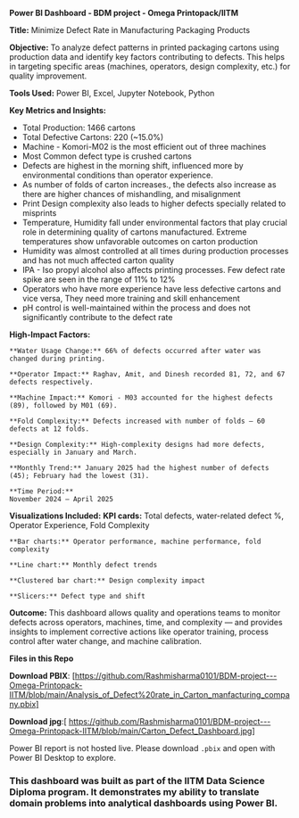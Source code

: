 **Power BI Dashboard - BDM project - Omega Printopack/IITM**
 
**Title:**
  Minimize Defect Rate in Manufacturing Packaging Products
  
  **Objective:**
  To analyze defect patterns in printed packaging cartons using production data and identify key factors contributing to defects. 
  This helps in targeting specific areas (machines, operators, design complexity, etc.) for quality improvement.
  
  **Tools Used:**
  Power BI, Excel, Jupyter Notebook, Python
  
  **Key Metrics and Insights:**
  
   - Total Production: 1466 cartons
   - Total Defective Cartons: 220 (~15.0%)
   - Machine - Komori-M02 is the most efficient out of three machines
   - Most Common defect type is crushed cartons
   - Defects are highest in the morning shift, influenced more by environmental conditions than operator experience.
   - As number of folds of carton increases., the defects also increase as there are higher chances of mishandling, and misalignment
   - Print Design complexity also leads to higher defects specially related to misprints
   - Temperature, Humidity fall under environmental factors that play crucial role in determining quality of cartons manufactured. Extreme   temperatures show unfavorable outcomes on carton production
   - Humidity was almost controlled at all times during production processes and has not much affected carton quality
   - IPA - Iso propyl alcohol also affects printing processes. Few defect rate spike are seen in the range of 11% to 12%
   - Operators who have more experience have less defective cartons and vice versa, They need more training and skill enhancement
   - pH control is well-maintained within the process and does not significantly contribute to the defect rate
  
  **High-Impact Factors:**
  
    **Water Usage Change:** 66% of defects occurred after water was changed during printing.
    
    **Operator Impact:** Raghav, Amit, and Dinesh recorded 81, 72, and 67 defects respectively.
    
    **Machine Impact:** Komori - M03 accounted for the highest defects (89), followed by M01 (69).
    
    **Fold Complexity:** Defects increased with number of folds – 60 defects at 12 folds.
    
    **Design Complexity:** High-complexity designs had more defects, especially in January and March.
    
    **Monthly Trend:** January 2025 had the highest number of defects (45); February had the lowest (31).
    
    **Time Period:**
    November 2024 – April 2025
  
  **Visualizations Included:**
    **KPI cards:** Total defects, water-related defect %, Operator Experience, Fold Complexity
    
    **Bar charts:** Operator performance, machine performance, fold complexity
    
    **Line chart:** Monthly defect trends
    
    **Clustered bar chart:** Design complexity impact
    
    **Slicers:** Defect type and shift
  
  **Outcome:**
  This dashboard allows quality and operations teams to monitor defects across operators, machines, time, and complexity — 
  and provides insights to implement corrective actions like operator training, process control after water change, and machine calibration.

  **Files in this Repo**
  
  **Download PBIX**: [https://github.com/Rashmisharma0101/BDM-project---Omega-Printopack-IITM/blob/main/Analysis_of_Defect%20rate_in_Carton_manfacturing_company.pbix]
  
  **Download jpg**:[ https://github.com/Rashmisharma0101/BDM-project---Omega-Printopack-IITM/blob/main/Carton_Defect_Dashboard.jpg]
  
  Power BI report is not hosted live. Please download `.pbix` and open with Power BI Desktop to explore.

### This dashboard was built as part of the IITM Data Science Diploma program. It demonstrates my ability to translate domain problems into analytical dashboards using Power BI.
